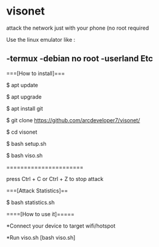 # visonet
attack the network just with your phone (no root required

Use the linux emulator like :

-termux
-debian no root
-userland
Etc
---------------------------------------
===[How to install]===

$ apt update

$ apt upgrade

$ apt install git

$ git clone https://github.com/arcdeveloper7/visonet/

$ cd visonet

$ bash setup.sh

$ bash viso.sh

======================

press Ctrl + C or Ctrl + Z to stop attack


===[Attack Statistics]==

$ bash statistics.sh

====[How to use it]=====

*Connect your device to target wifi/hotspot

*Run viso.sh [bash viso.sh]

